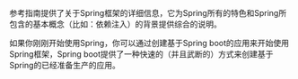 参考指南提供了关于Spring框架的详细信息，它为Spring所有的特色和Spring所包含的基本概念（比如：依赖注入）的背景提供综合的说明。

如果你刚刚开始使用Spring，你可以通过创建基于Spring boot的应用来开始使用Spring框架，Spring boot提供了一种快速的（并且武断的）方式来创建基于Spring的已经准备生产的应用。

